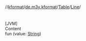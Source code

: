//[kformat](../../../index.md)/[de.m3y.kformat](../../index.md)/[Table](../index.md)/[Line](index.md)/[<init>](-init-.md)



# <init>  
[JVM]  
Content  
fun [<init>](-init-.md)(value: [String](https://kotlinlang.org/api/latest/jvm/stdlib/kotlin/-string/index.html))  



